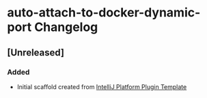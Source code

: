 <!-- Keep a Changelog guide -> https://keepachangelog.com -->

# auto-attach-to-docker-dynamic-port Changelog

## [Unreleased]
### Added
- Initial scaffold created from [IntelliJ Platform Plugin Template](https://github.com/JetBrains/intellij-platform-plugin-template)
